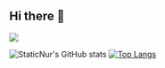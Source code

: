 ## Hi there 👋

<!--
**StaticNur/StaticNur** is a ✨ _special_ ✨ repository because its `README.md` (this file) appears on your GitHub profile.

Here are some ideas to get you started:

- 🔭 I’m currently working on ...
- 🌱 I’m currently learning ...
- 👯 I’m looking to collaborate on ...
- 🤔 I’m looking for help with ...
- 💬 Ask me about ...
- 📫 How to reach me: ...
- 😄 Pronouns: ...
- ⚡ Fun fact: ...
- Доступные ранги: S (топ 1%), A+ (12,5%), A (25%), A- (37,5%), B+ (50%), B (62,5%), B- (75%), C+ (87,5%) и C (все).
-->
![](https://komarev.com/ghpvc/?username=StaticNur)

![StaticNur's GitHub stats](https://github-readme-stats.vercel.app/api?username=StaticNur&show_icons=true&theme=tokyonight)
[![Top Langs](https://github-readme-stats.vercel.app/api/top-langs/?username=StaticNur&layout=compact&size_weight=0.5&count_weight=0.5&langs_count=8&theme=tokyonight)](https://github.com/StaticNur/github-readme-stats)
